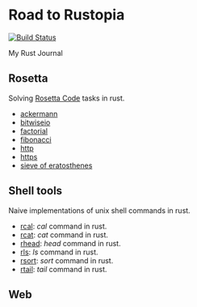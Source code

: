 # Road to Rustopia

[![Build Status](https://travis-ci.org/mattgathu/rustopia.svg?branch=master)](https://travis-ci.org/mattgathu/rustopia)

My Rust Journal

## Rosetta

Solving [Rosetta Code](http://rosettacode.org/wiki/Rosetta_Code) tasks in rust.

* [ackermann](rosetta/ackermann.rs)
* [bitwiseio](rosetta/bitwiseio.rs)
* [factorial](rosetta/factorial.rs)
* [fibonacci](rosetta/fibonacci.rs)
* [http](rosetta/http.rs)
* [https](rosetta/https.rs)
* [sieve of eratosthenes](rosetta/sieve_of_eratosthenes.rs)


## Shell tools

Naive implementations of unix shell commands in rust.

* [rcal](shelltools/rcal.rs): *cal* command in rust.
* [rcat](shelltools/rcat.rs): *cat* command in rust.
* [rhead](shelltools/rhead.rs): *head* command in rust.
* [rls](shelltools/rls.rs): *ls* command in rust.
* [rsort](shelltools/rsort.rs): *sort* command in rust.
* [rtail](shelltools/rtail.rs): *tail* command in rust.


## Web
